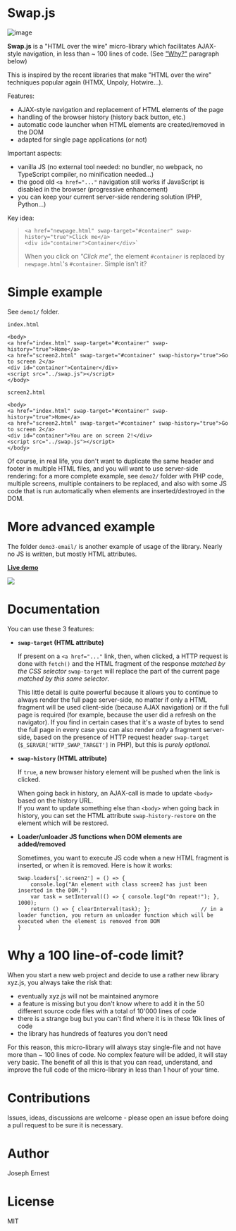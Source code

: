 # Swap.js

![image](https://user-images.githubusercontent.com/6168083/183243666-7d5cae1d-d0ba-4b69-85a5-f60a4099e432.png)

**Swap.js** is a "HTML over the wire" micro-library which facilitates AJAX-style navigation, in less than ~ 100 lines of code. (See ["Why?"](#user-content-why-a-100-line-of-code-limit) paragraph below)

This is inspired by the recent libraries that make "HTML over the wire" techniques popular again (HTMX, Unpoly, Hotwire...).

Features:

* AJAX-style navigation and replacement of HTML elements of the page
* handling of the browser history (history back button, etc.)
* automatic code launcher when HTML elements are created/removed in the DOM
* adapted for single page applications (or not)

Important aspects:

* vanilla JS (no external tool needed: no bundler, no webpack, no TypeScript compiler, no minification needed...)
* the good old `<a href="..."` navigation still works if JavaScript is disabled in the browser (progressive enhancement)
* you can keep your current server-side rendering solution (PHP, Python...)

Key idea:
 
> ```
> <a href="newpage.html" swap-target="#container" swap-history="true">Click me</a>
> <div id="container">Container</div>`
> ```
>
> When you click on *"Click me"*, the element `#container` is replaced by `newpage.html`'s `#container`. Simple isn't it?

# Simple example

See `demo1/` folder.

`index.html`
```
<body>
<a href="index.html" swap-target="#container" swap-history="true">Home</a>
<a href="screen2.html" swap-target="#container" swap-history="true">Go to screen 2</a>
<div id="container">Container</div>
<script src="../swap.js"></script>
</body>
```

`screen2.html`
```
<body>
<a href="index.html" swap-target="#container" swap-history="true">Home</a>
<a href="screen2.html" swap-target="#container" swap-history="true">Go to screen 2</a>
<div id="container">You are on screen 2!</div>
<script src="../swap.js"></script>
</body>
```

Of course, in real life, you don't want to duplicate the same header and footer in multiple HTML files, and you will want to use server-side rendering: for a more complete example, see `demo2/` folder with PHP code, multiple screens, multiple containers to be replaced, and also with some JS code that is run automatically when elements are inserted/destroyed in the DOM.

# More advanced example

The folder `demo3-email/` is another example of usage of the library. Nearly no JS is written, but mostly HTML attributes.

[**Live demo**](https://afewthingz.com/swap-library/email/)

[![](https://user-images.githubusercontent.com/6168083/183262644-de8b396c-a0ee-46fc-9ebc-943ba7bf656b.png)](https://afewthingz.com/swap-library/email/)

# Documentation

You can use these 3 features:

* **`swap-target` (HTML attribute)**

    If present on a `<a href="..."` link, then, when clicked, a HTTP request is done with `fetch()` and the HTML fragment of the response *matched by the CSS selector* `swap-target` will replace the part of the current page *matched by this same selector*.

    This little detail is quite powerful because it allows you to continue to always render the full page server-side, no matter if only a HTML fragment will be used client-side (because AJAX navigation) or if the full page is required (for example, because the user did a refresh on the navigator). If you find in certain cases that it's a waste of bytes to send the full page in every case you can also render *only* a fragment server-side, based on the presence of HTTP request header `swap-target` (`$_SERVER['HTTP_SWAP_TARGET']` in PHP), but this is *purely optional*.


* **`swap-history` (HTML attribute)**

    If `true`, a new browser history element will be pushed when the link is clicked.

    When going back in history, an AJAX-call is made to update `<body>` based on the history URL.  
    If you want to update something else than `<body>` when going back in history, you can set the HTML attribute `swap-history-restore` on the element which will be restored.

* **Loader/unloader JS functions when DOM elements are added/removed**

  Sometimes, you want to execute JS code when a new HTML fragment is inserted, or when it is removed. Here is how it works: 

    ```
    Swap.loaders['.screen2'] = () => {
        console.log("An element with class screen2 has just been inserted in the DOM.")
        var task = setInterval(() => { console.log("On repeat!"); }, 1000);
        return () => { clearInterval(task); };                // in a loader function, you return an unloader function which will be executed when the element is removed from DOM
    }
    ```

# Why a 100 line-of-code limit?

When you start a new web project and decide to use a rather new library xyz.js, you always take the risk that:

* eventually xyz.js will not be maintained anymore
* a feature is missing but you don't know where to add it in the 50 different source code files with a total of 10'000 lines of code
* there is a strange bug but you can't find where it is in these 10k lines of code
* the library has hundreds of features you don't need

For this reason, this micro-library will always stay single-file and not have more than ~ 100 lines of code. No complex feature will be added, it will stay very basic. The benefit of all this is that you can read, understand, and improve the full code of the micro-library in less than 1 hour of your time.

# Contributions

Issues, ideas, discussions are welcome - please open an issue before doing a pull request to be sure it is necessary.

# Author

Joseph Ernest

# License

MIT
